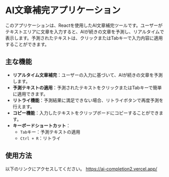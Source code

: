 # AI文章補完アプリケーション

このアプリケーションは、Reactを使用したAI文章補完ツールです。ユーザーがテキストエリアに文章を入力すると、AIが続きの文章を予測し、リアルタイムで表示します。予測されたテキストは、クリックまたはTabキーで入力内容に適用することができます。

## 主な機能

- **リアルタイム文章補完**：ユーザーの入力に基づいて、AIが続きの文章を予測します。
- **予測テキストの適用**：予測されたテキストをクリックまたはTabキーで簡単に適用できます。
- **リトライ機能**：予測結果に満足できない場合、リトライボタンで再度予測を行えます。
- **コピー機能**：入力したテキストをクリップボードにコピーすることができます。
- **キーボードショートカット**：
  - `Tab`キー：予測テキストの適用
  - `Ctrl + R`：リトライ

## 使用方法
以下のリンクにアクセスしてください。
https://ai-completion2.vercel.app/
